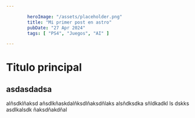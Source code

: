 ```yaml
---

        heroImage: "/assets/placeholder.png"
        title: "Mi primer post en astro"
        pubDate: "27 Apr 2024"
        tags: [ "PS4", "Juegos", "AI" ]

---
```


# Titulo principal

## asdasdadsa

alñsdklñaksd añsdlkñaskdalñksdlñaksdñlaks alsñdksdka sñldkadkl ls dskks asdlkalsdk ñaksdñakdñal
